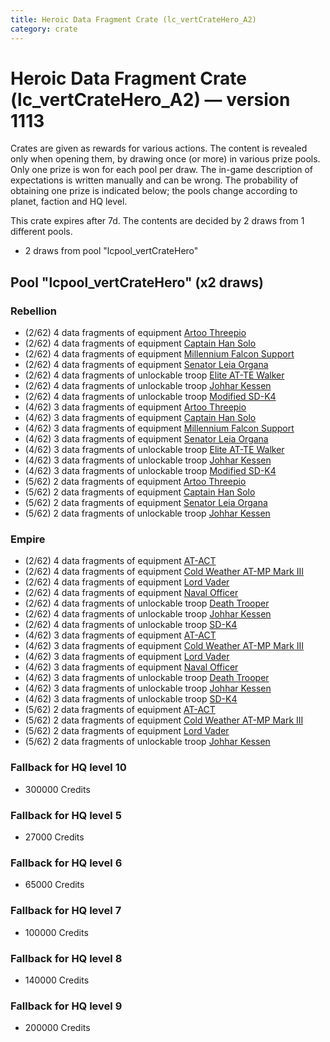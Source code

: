 ```yaml
---
title: Heroic Data Fragment Crate (lc_vertCrateHero_A2)
category: crate
---
```


# Heroic Data Fragment Crate (lc_vertCrateHero_A2) — version 1113

Crates are given as rewards for various actions. The content is revealed only when opening them, by drawing once (or more) in various prize pools. Only one prize is won for each pool per draw. The in-game description of expectations is written manually and can be wrong. The probability of obtaining one prize is indicated below; the pools change according to planet, faction and HQ level.

This crate expires after 7d. The contents are decided by 2 draws from 1 different pools.
  * 2 draws from pool "lcpool_vertCrateHero"

## Pool "lcpool_vertCrateHero" (x2 draws)

### Rebellion

  * (2/62) 4 data fragments of equipment [Artoo  Threepio](eqpRebelArtoo)
  * (2/62) 4 data fragments of equipment [Captain Han Solo](eqpRebelCaptainSolo)
  * (2/62) 4 data fragments of equipment [Millennium Falcon Support](eqpRebelChewie)
  * (2/62) 4 data fragments of equipment [Senator Leia Organa](eqpRebelDiplomat)
  * (2/62) 4 data fragments of unlockable troop [Elite AT-TE Walker](HeroATTE)
  * (2/62) 4 data fragments of unlockable troop [Johhar Kessen](RebelJohhar)
  * (2/62) 4 data fragments of unlockable troop [Modified SD-K4](HeroRebelSpiderDroid)
  * (4/62) 3 data fragments of equipment [Artoo  Threepio](eqpRebelArtoo)
  * (4/62) 3 data fragments of equipment [Captain Han Solo](eqpRebelCaptainSolo)
  * (4/62) 3 data fragments of equipment [Millennium Falcon Support](eqpRebelChewie)
  * (4/62) 3 data fragments of equipment [Senator Leia Organa](eqpRebelDiplomat)
  * (4/62) 3 data fragments of unlockable troop [Elite AT-TE Walker](HeroATTE)
  * (4/62) 3 data fragments of unlockable troop [Johhar Kessen](RebelJohhar)
  * (4/62) 3 data fragments of unlockable troop [Modified SD-K4](HeroRebelSpiderDroid)
  * (5/62) 2 data fragments of equipment [Artoo  Threepio](eqpRebelArtoo)
  * (5/62) 2 data fragments of equipment [Captain Han Solo](eqpRebelCaptainSolo)
  * (5/62) 2 data fragments of equipment [Senator Leia Organa](eqpRebelDiplomat)
  * (5/62) 2 data fragments of unlockable troop [Johhar Kessen](RebelJohhar)

### Empire

  * (2/62) 4 data fragments of equipment [AT-ACT](eqpEmpireCargoGreatDane)
  * (2/62) 4 data fragments of equipment [Cold Weather AT-MP Mark III](eqpEmpireArcticATMP)
  * (2/62) 4 data fragments of equipment [Lord Vader](eqpEmpireLordVader)
  * (2/62) 4 data fragments of equipment [Naval Officer](eqpEmpireNavalOfficer)
  * (2/62) 4 data fragments of unlockable troop [Death Trooper](HeroDeathTrooper)
  * (2/62) 4 data fragments of unlockable troop [Johhar Kessen](EmpireJohhar)
  * (2/62) 4 data fragments of unlockable troop [SD-K4](HeroEmpireSpiderDroid)
  * (4/62) 3 data fragments of equipment [AT-ACT](eqpEmpireCargoGreatDane)
  * (4/62) 3 data fragments of equipment [Cold Weather AT-MP Mark III](eqpEmpireArcticATMP)
  * (4/62) 3 data fragments of equipment [Lord Vader](eqpEmpireLordVader)
  * (4/62) 3 data fragments of equipment [Naval Officer](eqpEmpireNavalOfficer)
  * (4/62) 3 data fragments of unlockable troop [Death Trooper](HeroDeathTrooper)
  * (4/62) 3 data fragments of unlockable troop [Johhar Kessen](EmpireJohhar)
  * (4/62) 3 data fragments of unlockable troop [SD-K4](HeroEmpireSpiderDroid)
  * (5/62) 2 data fragments of equipment [AT-ACT](eqpEmpireCargoGreatDane)
  * (5/62) 2 data fragments of equipment [Cold Weather AT-MP Mark III](eqpEmpireArcticATMP)
  * (5/62) 2 data fragments of equipment [Lord Vader](eqpEmpireLordVader)
  * (5/62) 2 data fragments of unlockable troop [Johhar Kessen](EmpireJohhar)

### Fallback for HQ level 10

  * 300000 Credits

### Fallback for HQ level 5

  * 27000 Credits

### Fallback for HQ level 6

  * 65000 Credits

### Fallback for HQ level 7

  * 100000 Credits

### Fallback for HQ level 8

  * 140000 Credits

### Fallback for HQ level 9

  * 200000 Credits